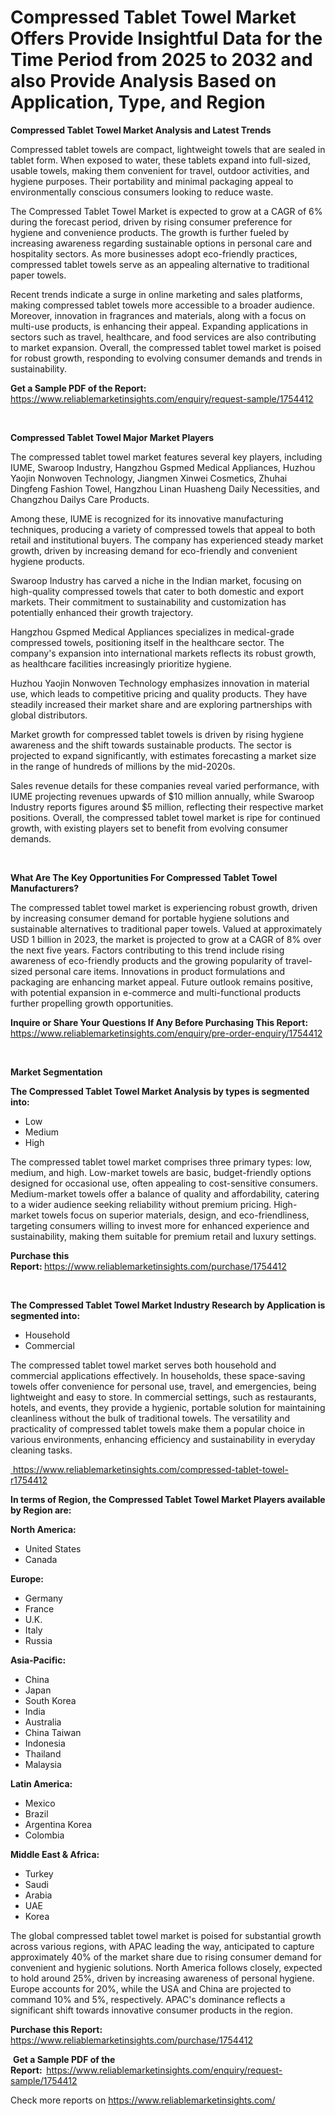 <p><h1>Compressed Tablet Towel Market Offers Provide Insightful Data for the Time Period from 2025 to 2032 and also Provide Analysis Based on Application, Type, and Region</h1></p><p><strong>Compressed Tablet Towel Market Analysis and Latest Trends</strong></p>
<p><p>Compressed tablet towels are compact, lightweight towels that are sealed in tablet form. When exposed to water, these tablets expand into full-sized, usable towels, making them convenient for travel, outdoor activities, and hygiene purposes. Their portability and minimal packaging appeal to environmentally conscious consumers looking to reduce waste.</p><p>The Compressed Tablet Towel Market is expected to grow at a CAGR of 6% during the forecast period, driven by rising consumer preference for hygiene and convenience products. The growth is further fueled by increasing awareness regarding sustainable options in personal care and hospitality sectors. As more businesses adopt eco-friendly practices, compressed tablet towels serve as an appealing alternative to traditional paper towels.</p><p>Recent trends indicate a surge in online marketing and sales platforms, making compressed tablet towels more accessible to a broader audience. Moreover, innovation in fragrances and materials, along with a focus on multi-use products, is enhancing their appeal. Expanding applications in sectors such as travel, healthcare, and food services are also contributing to market expansion. Overall, the compressed tablet towel market is poised for robust growth, responding to evolving consumer demands and trends in sustainability.</p></p>
<p><strong>Get a Sample PDF of the Report:&nbsp;</strong> <a href="https://www.reliablemarketinsights.com/enquiry/request-sample/1754412?utm_campaign=3257&utm_medium=2&utm_source=Github&utm_content=ia&utm_term=04042025&utm_id=compressed-tablet-towel">https://www.reliablemarketinsights.com/enquiry/request-sample/1754412</a></p>
<p>&nbsp;</p>
<p><strong>Compressed Tablet Towel Major Market Players</strong></p>
<p><p>The compressed tablet towel market features several key players, including IUME, Swaroop Industry, Hangzhou Gspmed Medical Appliances, Huzhou Yaojin Nonwoven Technology, Jiangmen Xinwei Cosmetics, Zhuhai Dingfeng Fashion Towel, Hangzhou Linan Huasheng Daily Necessities, and Changzhou Dailys Care Products. </p><p>Among these, IUME is recognized for its innovative manufacturing techniques, producing a variety of compressed towels that appeal to both retail and institutional buyers. The company has experienced steady market growth, driven by increasing demand for eco-friendly and convenient hygiene products. </p><p>Swaroop Industry has carved a niche in the Indian market, focusing on high-quality compressed towels that cater to both domestic and export markets. Their commitment to sustainability and customization has potentially enhanced their growth trajectory. </p><p>Hangzhou Gspmed Medical Appliances specializes in medical-grade compressed towels, positioning itself in the healthcare sector. The company's expansion into international markets reflects its robust growth, as healthcare facilities increasingly prioritize hygiene.</p><p>Huzhou Yaojin Nonwoven Technology emphasizes innovation in material use, which leads to competitive pricing and quality products. They have steadily increased their market share and are exploring partnerships with global distributors.</p><p>Market growth for compressed tablet towels is driven by rising hygiene awareness and the shift towards sustainable products. The sector is projected to expand significantly, with estimates forecasting a market size in the range of hundreds of millions by the mid-2020s.</p><p>Sales revenue details for these companies reveal varied performance, with IUME projecting revenues upwards of $10 million annually, while Swaroop Industry reports figures around $5 million, reflecting their respective market positions. Overall, the compressed tablet towel market is ripe for continued growth, with existing players set to benefit from evolving consumer demands.</p></p>
<p>&nbsp;</p>
<p><strong>What Are The Key Opportunities For Compressed Tablet Towel Manufacturers?</strong></p>
<p><p>The compressed tablet towel market is experiencing robust growth, driven by increasing consumer demand for portable hygiene solutions and sustainable alternatives to traditional paper towels. Valued at approximately USD 1 billion in 2023, the market is projected to grow at a CAGR of 8% over the next five years. Factors contributing to this trend include rising awareness of eco-friendly products and the growing popularity of travel-sized personal care items. Innovations in product formulations and packaging are enhancing market appeal. Future outlook remains positive, with potential expansion in e-commerce and multi-functional products further propelling growth opportunities.</p></p>
<p><strong>Inquire or Share Your Questions If Any Before Purchasing This Report:</strong> <a href="https://www.reliablemarketinsights.com/enquiry/pre-order-enquiry/1754412?utm_campaign=3257&utm_medium=2&utm_source=Github&utm_content=ia&utm_term=04042025&utm_id=compressed-tablet-towel">https://www.reliablemarketinsights.com/enquiry/pre-order-enquiry/1754412</a></p>
<p>&nbsp;</p>
<p><strong>Market Segmentation</strong></p>
<p><strong>The Compressed Tablet Towel Market Analysis by types is segmented into:</strong></p>
<p><ul><li>Low</li><li>Medium</li><li>High</li></ul></p>
<p><p>The compressed tablet towel market comprises three primary types: low, medium, and high. Low-market towels are basic, budget-friendly options designed for occasional use, often appealing to cost-sensitive consumers. Medium-market towels offer a balance of quality and affordability, catering to a wider audience seeking reliability without premium pricing. High-market towels focus on superior materials, design, and eco-friendliness, targeting consumers willing to invest more for enhanced experience and sustainability, making them suitable for premium retail and luxury settings.</p></p>
<p><strong>Purchase this Report:&nbsp;</strong><a href="https://www.reliablemarketinsights.com/purchase/1754412?utm_campaign=3257&utm_medium=2&utm_source=Github&utm_content=ia&utm_term=04042025&utm_id=compressed-tablet-towel">https://www.reliablemarketinsights.com/purchase/1754412</a></p>
<p>&nbsp;</p>
<p><strong>The Compressed Tablet Towel Market Industry Research by Application is segmented into:</strong></p>
<p><ul><li>Household</li><li>Commercial</li></ul></p>
<p><p>The compressed tablet towel market serves both household and commercial applications effectively. In households, these space-saving towels offer convenience for personal use, travel, and emergencies, being lightweight and easy to store. In commercial settings, such as restaurants, hotels, and events, they provide a hygienic, portable solution for maintaining cleanliness without the bulk of traditional towels. The versatility and practicality of compressed tablet towels make them a popular choice in various environments, enhancing efficiency and sustainability in everyday cleaning tasks.</p></p>
<p><a href="https://www.reliablemarketinsights.com/compressed-tablet-towel-r1754412?utm_campaign=3257&utm_medium=2&utm_source=Github&utm_content=ia&utm_term=04042025&utm_id=compressed-tablet-towel">&nbsp;https://www.reliablemarketinsights.com/compressed-tablet-towel-r1754412</a></p>
<p><strong>In terms of Region, the Compressed Tablet Towel Market Players available by Region are:</strong></p>
<p>
    <p> <strong> North America: </strong>
        <ul>
            <li>United States</li>
            <li>Canada</li>
        </ul>
        </p> 
    <p> <strong> Europe: </strong>
        <ul>
            <li>Germany</li>
            <li>France</li>
            <li>U.K.</li>
            <li>Italy</li>
            <li>Russia</li>
        </ul>
        </p> 
    <p> <strong> Asia-Pacific: </strong>
        <ul>
            <li>China</li>
            <li>Japan</li>
            <li>South Korea</li>
            <li>India</li>
            <li>Australia</li>
            <li>China Taiwan</li>
            <li>Indonesia</li>
            <li>Thailand</li>
            <li>Malaysia</li>
        </ul>
        </p> 
    <p> <strong> Latin America: </strong>
        <ul>
            <li>Mexico</li>
            <li>Brazil</li>
            <li>Argentina Korea</li>
            <li>Colombia</li>
        </ul>
        </p> 
    <p> <strong> Middle East & Africa: </strong>
        <ul>
            <li>Turkey</li>
            <li>Saudi</li>
            <li>Arabia</li>
            <li>UAE</li>
            <li>Korea</li>
        </ul>
    </p>
    </p>
<p><p>The global compressed tablet towel market is poised for substantial growth across various regions, with APAC leading the way, anticipated to capture approximately 40% of the market share due to rising consumer demand for convenient and hygienic solutions. North America follows closely, expected to hold around 25%, driven by increasing awareness of personal hygiene. Europe accounts for 20%, while the USA and China are projected to command 10% and 5%, respectively. APAC's dominance reflects a significant shift towards innovative consumer products in the region.</p></p>
<p><strong>Purchase this Report: </strong><a href="https://www.reliablemarketinsights.com/purchase/1754412?utm_campaign=3257&utm_medium=2&utm_source=Github&utm_content=ia&utm_term=04042025&utm_id=compressed-tablet-towel">https://www.reliablemarketinsights.com/purchase/1754412</a></p>
<p>&nbsp;<strong>Get a Sample PDF of the Report:&nbsp;&nbsp;</strong><a href="https://www.reliablemarketinsights.com/enquiry/request-sample/1754412?utm_campaign=3257&utm_medium=2&utm_source=Github&utm_content=ia&utm_term=04042025&utm_id=compressed-tablet-towel">https://www.reliablemarketinsights.com/enquiry/request-sample/1754412</a></p>
<p><strong></strong></p>
<p>Check more reports on <a href="https://www.reliablemarketinsights.com/?utm_campaign=3257&utm_medium=2&utm_source=Github&utm_content=ia&utm_term=04042025&utm_id=compressed-tablet-towel">https://www.reliablemarketinsights.com/</a></p>